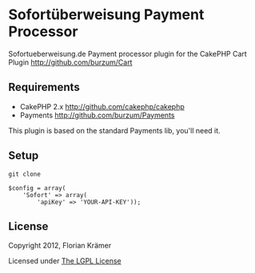 # Sofortüberweisung Payment Processor

Sofortueberweisung.de Payment processor plugin for the CakePHP Cart Plugin http://github.com/burzum/Cart

## Requirements

 * CakePHP 2.x http://github.com/cakephp/cakephp
 * Payments http://github.com/burzum/Payments

This plugin is based on the standard Payments lib, you'll need it.

## Setup ##

	git clone

	$config = array(
		'Sofort' => array(
		 	'apiKey' => 'YOUR-API-KEY'));

## License ##

Copyright 2012, Florian Krämer

Licensed under [The LGPL License](http://www.opensource.org/licenses/lgpl-license.php)
